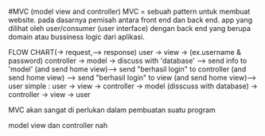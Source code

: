 #MVC (model view and controller)
MVC = sebuah pattern untuk membuat website. pada dasarnya
pemisah antara front end dan back end. app yang dilihat oleh user/consumer (user interface)
dengan back end yang berupa domain atau bussiness logic dari aplikasi.

 FLOW CHART(-> request,--> response)
user -> view -> (ex.username & password) controller -> model -> discuss with 'database'
--> send info to 'model' (and send home view)--> send "berhasil login" to controller (and send home view)
--> send "berhasil login" to view (and send home view)--> user
simple :
user -> view -> controller -> model (disscuss with database) -> controller -> view -> user

MVC akan sangat di perlukan dalam pembuatan suatu program

model view dan controller 
nah
